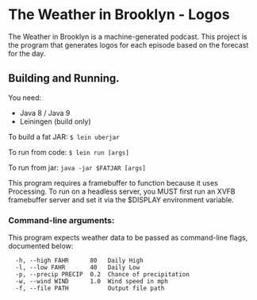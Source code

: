 # The Weather in Brooklyn - Logos

The Weather in Brooklyn is a machine-generated podcast. This project is the program
that generates logos for each episode based on the forecast for the day.

## Building and Running.

You need: 
- Java 8 / Java 9
- Leiningen (build only)

To build a fat JAR:
`$ lein uberjar`

To run from code:
`$ lein run [args]`

To run from jar:
`java -jar $FATJAR [args]`

This program requires a framebuffer to function because it uses Processing. To run on a headless server, you MUST first run an XVFB framebuffer server and set it via the $DISPLAY environment variable.

### Command-line arguments:

This program expects weather data to be passed as command-line flags, documented below:

```
  -h, --high FAHR      80   Daily High
  -l, --low FAHR       40   Daily Low
  -p, --precip PRECIP  0.2  Chance of precipitation
  -w, --wind WIND      1.0  Wind speed in mph
  -f, --file PATH           Output file path
```
